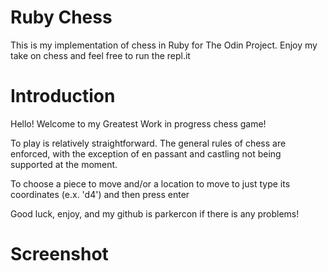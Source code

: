 # Ruby Chess
This is my implementation of chess in Ruby for The Odin Project. 
Enjoy my take on chess and feel free to run the repl.it

# Introduction
Hello! Welcome to my Greatest Work in progress chess game!

To play is relatively straightforward.
The general rules of chess are enforced, with the exception of en passant and castling
not being supported at the moment.

To choose a piece to move and/or a location to move to just type its coordinates
(e.x. 'd4') and then press enter

Good luck, enjoy, and my github is parkercon if there is any problems!

# Screenshot
